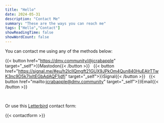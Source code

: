 ```yaml
---
title: "Hello"
date: 2024-05-31
description: "Contact Me"
summary: "These are the ways you can reach me"
tags: ["Hello","Contact"]
showReadingTime: false
showWordCount: false
---
```

You can contact me using any of the methods below:

{{< button href="https://dmv.community/@jcrabapple" target="_self">}}Mastodon{{< /button >}}
&nbsp;
{{< button href="https://signal.me/#eu/h2IcllQmgft21GUX9JPkOm4Qun840HuEAlrTTwK3nc9D5k7IxItEGbAdAQF1jdfj" target="_self">}}Signal{{< /button >}}
&nbsp;
{{< button href="mailto:jcrabapple@dmv.community" target="_self">}}Email{{< /button >}}

<br />

Or use this [Letterbird](https://letterbird.co) contact form:

{{< contactform >}}